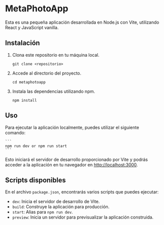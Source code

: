 # MetaPhotoApp

Esta es una pequeña aplicación desarrollada en Node.js con Vite, utilizando React y JavaScript vanilla.

## Instalación

1. Clona este repositorio en tu máquina local.

    ```
    git clone <repositorio>
    ```

2. Accede al directorio del proyecto.

    ```
    cd metaphotoapp
    ```

3. Instala las dependencias utilizando npm.

    ```
    npm install
    ```

## Uso

Para ejecutar la aplicación localmente, puedes utilizar el siguiente comando:

    ```
    npm run dev or npm run start
    ```

Esto iniciará el servidor de desarrollo proporcionado por Vite y podrás acceder a la aplicación en tu navegador en [http://localhost:3000](http://localhost:3000).

## Scripts disponibles

En el archivo `package.json`, encontrarás varios scripts que puedes ejecutar:

- `dev`: Inicia el servidor de desarrollo de Vite.
- `build`: Construye la aplicación para producción.
- `start`: Alias para `npm run dev`.
- `preview`: Inicia un servidor para previsualizar la aplicación construida.
